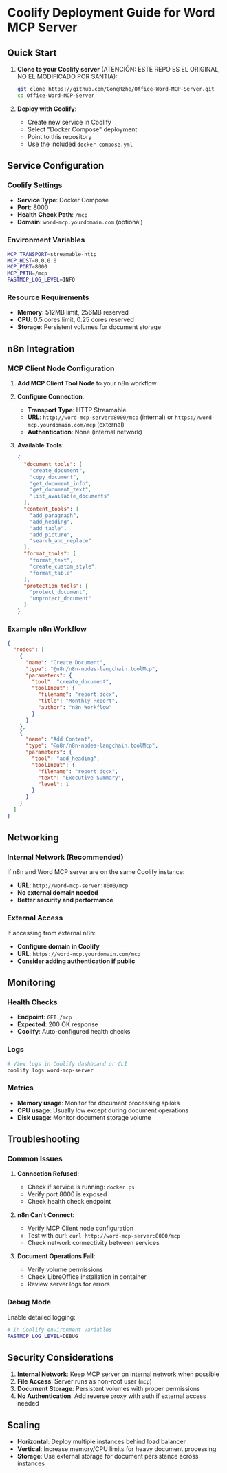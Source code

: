 # Coolify Deployment Guide for Word MCP Server

## Quick Start

1. **Clone to your Coolify server** (ATENCIÓN: ESTE REPO ES EL ORIGINAL, NO EL MODIFICADO POR SANTIA):
   ```bash
   git clone https://github.com/GongRzhe/Office-Word-MCP-Server.git
   cd Office-Word-MCP-Server
   ```

2. **Deploy with Coolify**:
   - Create new service in Coolify
   - Select "Docker Compose" deployment
   - Point to this repository
   - Use the included `docker-compose.yml`

## Service Configuration

### Coolify Settings
- **Service Type**: Docker Compose
- **Port**: 8000
- **Health Check Path**: `/mcp`
- **Domain**: `word-mcp.yourdomain.com` (optional)

### Environment Variables
```bash
MCP_TRANSPORT=streamable-http
MCP_HOST=0.0.0.0
MCP_PORT=8000
MCP_PATH=/mcp
FASTMCP_LOG_LEVEL=INFO
```

### Resource Requirements
- **Memory**: 512MB limit, 256MB reserved
- **CPU**: 0.5 cores limit, 0.25 cores reserved
- **Storage**: Persistent volumes for document storage

## n8n Integration

### MCP Client Node Configuration

1. **Add MCP Client Tool Node** to your n8n workflow

2. **Configure Connection**:
   - **Transport Type**: HTTP Streamable
   - **URL**: `http://word-mcp-server:8000/mcp` (internal) or `https://word-mcp.yourdomain.com/mcp` (external)
   - **Authentication**: None (internal network)

3. **Available Tools**:
   ```json
   {
     "document_tools": [
       "create_document",
       "copy_document", 
       "get_document_info",
       "get_document_text",
       "list_available_documents"
     ],
     "content_tools": [
       "add_paragraph",
       "add_heading",
       "add_table",
       "add_picture",
       "search_and_replace"
     ],
     "format_tools": [
       "format_text",
       "create_custom_style",
       "format_table"
     ],
     "protection_tools": [
       "protect_document",
       "unprotect_document"
     ]
   }
   ```

### Example n8n Workflow

```json
{
  "nodes": [
    {
      "name": "Create Document",
      "type": "@n8n/n8n-nodes-langchain.toolMcp",
      "parameters": {
        "tool": "create_document",
        "toolInput": {
          "filename": "report.docx",
          "title": "Monthly Report",
          "author": "n8n Workflow"
        }
      }
    },
    {
      "name": "Add Content",
      "type": "@n8n/n8n-nodes-langchain.toolMcp", 
      "parameters": {
        "tool": "add_heading",
        "toolInput": {
          "filename": "report.docx",
          "text": "Executive Summary",
          "level": 1
        }
      }
    }
  ]
}
```

## Networking

### Internal Network (Recommended)
If n8n and Word MCP server are on the same Coolify instance:
- **URL**: `http://word-mcp-server:8000/mcp`
- **No external domain needed**
- **Better security and performance**

### External Access
If accessing from external n8n:
- **Configure domain in Coolify**
- **URL**: `https://word-mcp.yourdomain.com/mcp`
- **Consider adding authentication if public**

## Monitoring

### Health Checks
- **Endpoint**: `GET /mcp`
- **Expected**: 200 OK response
- **Coolify**: Auto-configured health checks

### Logs
```bash
# View logs in Coolify dashboard or CLI
coolify logs word-mcp-server
```

### Metrics
- **Memory usage**: Monitor for document processing spikes
- **CPU usage**: Usually low except during document operations
- **Disk usage**: Monitor document storage volume

## Troubleshooting

### Common Issues

1. **Connection Refused**:
   - Check if service is running: `docker ps`
   - Verify port 8000 is exposed
   - Check health check endpoint

2. **n8n Can't Connect**:
   - Verify MCP Client node configuration
   - Test with curl: `curl http://word-mcp-server:8000/mcp`
   - Check network connectivity between services

3. **Document Operations Fail**:
   - Verify volume permissions
   - Check LibreOffice installation in container
   - Review server logs for errors

### Debug Mode
Enable detailed logging:
```bash
# In Coolify environment variables
FASTMCP_LOG_LEVEL=DEBUG
```

## Security Considerations

1. **Internal Network**: Keep MCP server on internal network when possible
2. **File Access**: Server runs as non-root user (`mcp`)
3. **Document Storage**: Persistent volumes with proper permissions
4. **No Authentication**: Add reverse proxy with auth if external access needed

## Scaling

- **Horizontal**: Deploy multiple instances behind load balancer
- **Vertical**: Increase memory/CPU limits for heavy document processing
- **Storage**: Use external storage for document persistence across instances